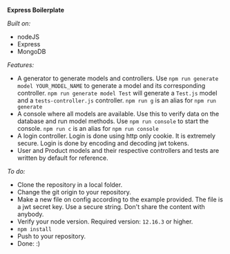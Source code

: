 **Express Boilerplate**  

*Built on:*  
* nodeJS
* Express
* MongoDB

*Features:*  
  * A generator to generate models and controllers. Use ```npm run generate model YOUR_MODEL_NAME``` to generate a model and its corresponding controller. ```npm run generate model Test``` will generate a ```Test.js``` model and a ```tests-controller.js``` controller. ```npm run g``` is an alias for ```npm run generate```
  * A console where all models are available. Use this to verify data on the database and run model methods. Use ```npm run console``` to start the console. ```npm run c``` is an alias for ```npm run console```
  * A login controller. Login is done using http only cookie. It is extremely secure. Login is done by encoding and decoding jwt tokens.
  * User and Product models and their respective controllers and tests are written by default for reference.

*To do:*
  * Clone the repository in a local folder.
  * Change the git origin to your repository.
  * Make a new file on config according to the example provided. The file is a jwt secret key. Use a secure string. Don't share the content with anybody.
  * Verify your node version. Required version: ```12.16.3``` or higher.
  * ```npm install```
  * Push to your repository.
  * Done: :)
